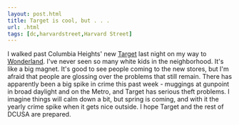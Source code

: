 ```yaml
---
layout: post.html
title: Target is cool, but . . .
url: .html
tags: [dc,harvardstreet,Harvard Street]
---
```

I walked past Columbia Heights' new [Target](http://www.target.com) last night on my way to [Wonderland](http://www.thewonderlandballroom.com). I've never seen so many white kids in the neighborhood. It's like a big magnet. It's good to see people coming to the new stores, but I'm afraid that people are glossing over the problems that still remain. There has apparently been a big spike in crime this past week - muggings at gunpoint in broad daylight and on the Metro, and Target has serious theft problems. I imagine things will calm down a bit, but spring is coming, and with it the yearly crime spike when it gets nice outside. I hope Target and the rest of DCUSA are prepared.
